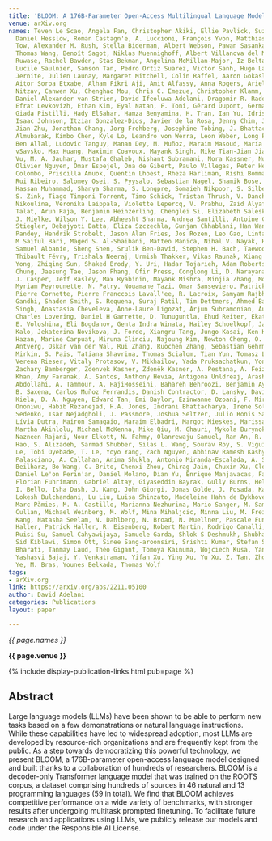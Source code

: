 ```yaml
---
title: 'BLOOM: A 176B-Parameter Open-Access Multilingual Language Model'
venue: arXiv.org
names: Teven Le Scao, Angela Fan, Christopher Akiki, Ellie Pavlick, Suzana Ili'c,
  Daniel Hesslow, Roman Castagn'e, A. Luccioni, François Yvon, Matthias Gallé, J.
  Tow, Alexander M. Rush, Stella Biderman, Albert Webson, Pawan Sasanka Ammanamanchi,
  Thomas Wang, Benoît Sagot, Niklas Muennighoff, Albert Villanova del Moral, Olatunji
  Ruwase, Rachel Bawden, Stas Bekman, Angelina McMillan-Major, Iz Beltagy, Huu Nguyen,
  Lucile Saulnier, Samson Tan, Pedro Ortiz Suarez, Victor Sanh, Hugo Laurenccon, Yacine
  Jernite, Julien Launay, Margaret Mitchell, Colin Raffel, Aaron Gokaslan, Adi Simhi,
  Aitor Soroa Etxabe, Alham Fikri Aji, Amit Alfassy, Anna Rogers, Ariel Kreisberg
  Nitzav, Canwen Xu, Chenghao Mou, Chris C. Emezue, Christopher Klamm, Colin Leong,
  Daniel Alexander van Strien, David Ifeoluwa Adelani, Dragomir R. Radev, E. G. Ponferrada,
  Efrat Levkovizh, Ethan Kim, Eyal Natan, F. Toni, Gérard Dupont, Germán Kruszewski,
  Giada Pistilli, Hady ElSahar, Hamza Benyamina, H. Tran, Ian Yu, Idris Abdulmumin,
  Isaac Johnson, Itziar Gonzalez-Dios, Javier de la Rosa, Jenny Chim, Jesse Dodge,
  Jian Zhu, Jonathan Chang, Jorg Frohberg, Josephine Tobing, J. Bhattacharjee, Khalid
  Almubarak, Kimbo Chen, Kyle Lo, Leandro von Werra, Leon Weber, Long Phan, Loubna
  Ben Allal, Ludovic Tanguy, Manan Dey, M. Muñoz, Maraim Masoud, María Grandury, Mario
  vSavsko, Max Huang, Maximin Coavoux, Mayank Singh, Mike Tian-Jian Jiang, Minh Chien
  Vu, M. A. Jauhar, Mustafa Ghaleb, Nishant Subramani, Nora Kassner, Nurulaqilla Khamis,
  Olivier Nguyen, Omar Espejel, Ona de Gibert, Paulo Villegas, Peter Henderson, Pierre
  Colombo, Priscilla Amuok, Quentin Lhoest, Rheza Harliman, Rishi Bommasani, R. L'opez,
  Rui Ribeiro, Salomey Osei, S. Pyysalo, Sebastian Nagel, Shamik Bose, Shamsuddeen
  Hassan Muhammad, Shanya Sharma, S. Longpre, Somaieh Nikpoor, S. Silberberg, S. Pai,
  S. Zink, Tiago Timponi Torrent, Timo Schick, Tristan Thrush, V. Danchev, Vassilina
  Nikoulina, Veronika Laippala, Violette Lepercq, V. Prabhu, Zaid Alyafeai, Zeerak
  Talat, Arun Raja, Benjamin Heinzerling, Chenglei Si, Elizabeth Salesky, Sabrina
  J. Mielke, Wilson Y. Lee, Abheesht Sharma, Andrea Santilli, Antoine Chaffin, Arnaud
  Stiegler, Debajyoti Datta, Eliza Szczechla, Gunjan Chhablani, Han Wang, Harshit
  Pandey, Hendrik Strobelt, Jason Alan Fries, Jos Rozen, Leo Gao, Lintang Sutawika,
  M Saiful Bari, Maged S. Al-Shaibani, Matteo Manica, Nihal V. Nayak, Ryan Teehan,
  Samuel Albanie, Sheng Shen, Srulik Ben-David, Stephen H. Bach, Taewoon Kim, T. Bers,
  Thibault Févry, Trishala Neeraj, Urmish Thakker, Vikas Raunak, Xiang Tang, Zheng-Xin
  Yong, Zhiqing Sun, Shaked Brody, Y. Uri, Hadar Tojarieh, Adam Roberts, Hyung Won
  Chung, Jaesung Tae, Jason Phang, Ofir Press, Conglong Li, D. Narayanan, Hatim Bourfoune,
  J. Casper, Jeff Rasley, Max Ryabinin, Mayank Mishra, Minjia Zhang, Mohammad Shoeybi,
  Myriam Peyrounette, N. Patry, Nouamane Tazi, Omar Sanseviero, Patrick von Platen,
  Pierre Cornette, Pierre Franccois Lavall'ee, R. Lacroix, Samyam Rajbhandari, Sanchit
  Gandhi, Shaden Smith, S. Requena, Suraj Patil, Tim Dettmers, Ahmed Baruwa, Amanpreet
  Singh, Anastasia Cheveleva, Anne-Laure Ligozat, Arjun Subramonian, Aur'elie N'ev'eol,
  Charles Lovering, Daniel H Garrette, D. Tunuguntla, Ehud Reiter, Ekaterina Taktasheva,
  E. Voloshina, Eli Bogdanov, Genta Indra Winata, Hailey Schoelkopf, Jan-Christoph
  Kalo, Jekaterina Novikova, J. Forde, Xiangru Tang, Jungo Kasai, Ken Kawamura, Liam
  Hazan, Marine Carpuat, Miruna Clinciu, Najoung Kim, Newton Cheng, O. Serikov, Omer
  Antverg, Oskar van der Wal, Rui Zhang, Ruochen Zhang, Sebastian Gehrmann, Shachar
  Mirkin, S. Pais, Tatiana Shavrina, Thomas Scialom, Tian Yun, Tomasz Limisiewicz,
  Verena Rieser, Vitaly Protasov, V. Mikhailov, Yada Pruksachatkun, Yonatan Belinkov,
  Zachary Bamberger, Zdenvek Kasner, Zdeněk Kasner, A. Pestana, A. Feizpour, Ammar
  Khan, Amy Faranak, A. Santos, Anthony Hevia, Antigona Unldreaj, Arash Aghagol, Arezoo
  Abdollahi, A. Tammour, A. HajiHosseini, Bahareh Behroozi, Benjamin Ayoade Ajibade,
  B. Saxena, Carlos Muñoz Ferrandis, Danish Contractor, D. Lansky, Davis David, Douwe
  Kiela, D. A. Nguyen, Edward Tan, Emi Baylor, Ezinwanne Ozoani, F. Mirza, Frankline
  Ononiwu, Habib Rezanejad, H.A. Jones, Indrani Bhattacharya, Irene Solaiman, Irina
  Sedenko, Isar Nejadgholi, J. Passmore, Joshua Seltzer, Julio Bonis Sanz, Karen Fort,
  Lívia Dutra, Mairon Samagaio, Maraim Elbadri, Margot Mieskes, Marissa Gerchick,
  Martha Akinlolu, Michael McKenna, Mike Qiu, M. Ghauri, Mykola Burynok, Nafis Abrar,
  Nazneen Rajani, Nour Elkott, N. Fahmy, Olanrewaju Samuel, Ran An, R. Kromann, Ryan
  Hao, S. Alizadeh, Sarmad Shubber, Silas L. Wang, Sourav Roy, S. Viguier, Thanh-Cong
  Le, Tobi Oyebade, T. Le, Yoyo Yang, Zach Nguyen, Abhinav Ramesh Kashyap, Alfredo
  Palasciano, A. Callahan, Anima Shukla, Antonio Miranda-Escalada, A. Singh, Benjamin
  Beilharz, Bo Wang, C. Brito, Chenxi Zhou, Chirag Jain, Chuxin Xu, Clémentine Fourrier,
  Daniel Le'on Perin'an, Daniel Molano, Dian Yu, Enrique Manjavacas, Fabio Barth,
  Florian Fuhrimann, Gabriel Altay, Giyaseddin Bayrak, Gully Burns, Helena U. Vrabec,
  I. Bello, Isha Dash, J. Kang, John Giorgi, Jonas Golde, J. Posada, Karthi Sivaraman,
  Lokesh Bulchandani, Lu Liu, Luisa Shinzato, Madeleine Hahn de Bykhovetz, Maiko Takeuchi,
  Marc Pàmies, M. A. Castillo, Marianna Nezhurina, Mario Sanger, M. Samwald, Michael
  Cullan, Michael Weinberg, M. Wolf, Mina Mihaljcic, Minna Liu, M. Freidank, Myungsun
  Kang, Natasha Seelam, N. Dahlberg, N. Broad, N. Muellner, Pascale Fung, Patricia
  Haller, Patrick Haller, R. Eisenberg, Robert Martin, Rodrigo Canalli, Rosaline Su,
  Ruisi Su, Samuel Cahyawijaya, Samuele Garda, Shlok S Deshmukh, Shubhanshu Mishra,
  Sid Kiblawi, Simon Ott, Sinee Sang-aroonsiri, Srishti Kumar, Stefan Schweter, S.
  Bharati, Tanmay Laud, Théo Gigant, Tomoya Kainuma, Wojciech Kusa, Yanis Labrak,
  Yashasvi Bajaj, Y. Venkatraman, Yifan Xu, Ying Xu, Yu Xu, Z. Tan, Zhongli Xie, Zifan
  Ye, M. Bras, Younes Belkada, Thomas Wolf
tags:
- arXiv.org
link: https://arxiv.org/abs/2211.05100
author: David Adelani
categories: Publications
layout: paper

---
```


*{{ page.names }}*

**{{ page.venue }}**

{% include display-publication-links.html pub=page %}

## Abstract

Large language models (LLMs) have been shown to be able to perform new tasks based on a few demonstrations or natural language instructions. While these capabilities have led to widespread adoption, most LLMs are developed by resource-rich organizations and are frequently kept from the public. As a step towards democratizing this powerful technology, we present BLOOM, a 176B-parameter open-access language model designed and built thanks to a collaboration of hundreds of researchers. BLOOM is a decoder-only Transformer language model that was trained on the ROOTS corpus, a dataset comprising hundreds of sources in 46 natural and 13 programming languages (59 in total). We find that BLOOM achieves competitive performance on a wide variety of benchmarks, with stronger results after undergoing multitask prompted finetuning. To facilitate future research and applications using LLMs, we publicly release our models and code under the Responsible AI License.